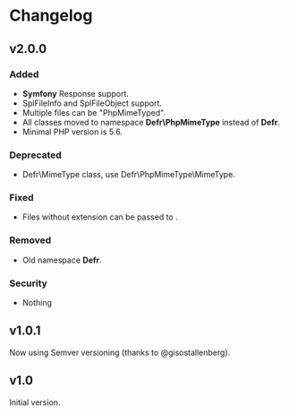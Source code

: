 # Changelog

## v2.0.0

### Added
- **Symfony** Response support.
- SplFileInfo and SplFileObject support.
- Multiple files can be "PhpMimeTyped".
- All classes moved to namespace **Defr\\PhpMimeType** instead of **Defr**.
- Minimal PHP version is 5.6.

### Deprecated
- Defr\\MimeType class, use Defr\\PhpMimeType\\MimeType.

### Fixed
- Files without extension can be passed to .

### Removed
- Old namespace **Defr**.

### Security
- Nothing

## v1.0.1

Now using Semver versioning (thanks to @gisostallenberg).

## v1.0

Initial version.